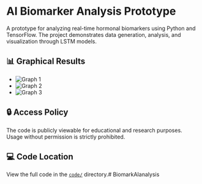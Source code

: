 # AI Biomarker Analysis Prototype

A prototype for analyzing real-time hormonal biomarkers using Python and TensorFlow. The project demonstrates data generation, analysis, and visualization through LSTM models.

## 📊 Graphical Results
- ![Graph 1](images/initial_model_graph.png)
- ![Graph 2](images/refined_model_graph.png)
- ![Graph 3](images/final_simplified_model_version_graph.png)

## 🔒 Access Policy
The code is publicly viewable for educational and research purposes. Usage without permission is strictly prohibited.

## 💻 Code Location
View the full code in the [`code/`](code/) directory.# BiomarkAIanalysis
